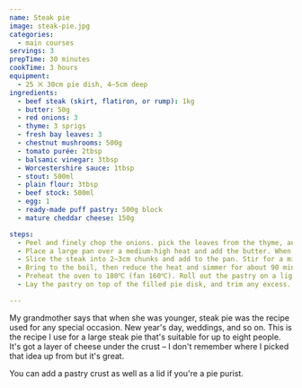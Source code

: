 ```yaml
---
name: Steak pie
image: steak-pie.jpg
categories:
  - main courses
servings: 3
prepTime: 30 minutes
cookTime: 3 hours
equipment:
  - 25 ⨉ 30cm pie dish, 4–5cm deep
ingredients:
  - beef steak (skirt, flatiron, or rump): 1kg
  - butter: 50g
  - red onions: 3
  - thyme: 3 sprigs
  - fresh bay leaves: 3
  - chestnut mushrooms: 500g
  - tomato purée: 2tbsp
  - balsamic vinegar: 3tbsp
  - Worcestershire sauce: 1tbsp
  - stout: 500ml
  - plain flour: 3tbsp
  - beef stock: 500ml
  - egg: 1
  - ready-made puff pastry: 500g block
  - mature cheddar cheese: 150g

steps:
  - Peel and finely chop the onions. pick the leaves from the thyme, and clean and slice the mushrooms.
  - Place a large pan over a medium-high heat and add the butter. When sizzling, add the onions, thyme, and bay leaves. Cook for around 15 minutes until soft and starting to brown.
  - Slice the steak into 2–3cm chunks and add to the pan. Stir for a minute, then add the mushrooms, tomato purée, vinegar, stock, stout, and flour. Season well.
  - Bring to the boil, then reduce the heat and simmer for about 90 minutes, stirring occasionally until the sauce has thickened and the meat is tender.
  - Preheat the oven to 180℃ (fan 160℃). Roll out the pastry on a lightly floured surface into a sheet suitable for covering the pie dish. Pour the stock into the pan, then slice the cheese and place on top.
  - Lay the pastry on top of the filled pie disk, and trim any excess. Beat the egg and brush the top of the pie; bake for 45-50 minutes, until the pastry is golden brown.

---
```


My grandmother says that when she was younger, steak pie was the recipe used for any special occasion. New year's day, weddings, and so on. This is the recipe I use for a large steak pie that's suitable for up to eight people. It's got a layer of cheese under the crust – I don't remember where I picked that idea up from but it's great.

You can add a pastry crust as well as a lid if you're a pie purist.
